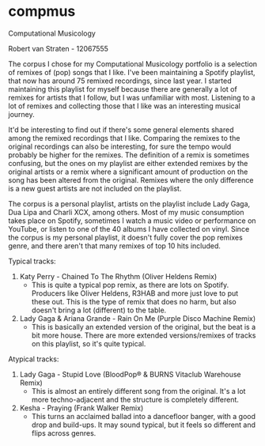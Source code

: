 # compmus
Computational Musicology

Robert van Straten - 12067555

The corpus I chose for my Computational Musicology portfolio is a selection of remixes of (pop) songs that I like.
I've been maintaining a Spotify playlist, that now has around 75 remixed recordings, since last year. I started maintaining this playlist for myself because there are generally a lot of remixes for artists that I follow, but I was unfamiliar with most. Listening to a lot of remixes and collecting those that I like was an interesting musical journey.

It'd be interesting to find out if there's some general elements shared among the remixed recordings that I like. Comparing the remixes to the original recordings can also be interesting, for sure the tempo would probably be higher for the remixes.
The definition of a remix is sometimes confusing, but the ones on my playlist are either extended remixes by the original artists or a remix where a significant amount of production on the song has been altered from the original. Remixes where the only difference is a new guest artists are not included on the playlist.


The corpus is a personal playlist, artists on the playlist include Lady Gaga, Dua Lipa and Charli XCX, among others. Most of my music consumption takes place on Spotify, sometimes I watch a music video or performance on YouTube, or listen to one of the 40 albums I have collected on vinyl.
Since the corpus is my personal playlist, it doesn't fully cover the pop remixes genre, and there aren't that many remixes of top 10 hits included.

Typical tracks:
1. Katy Perry - Chained To The Rhythm (Oliver Heldens Remix)
    * This is quite a typical pop remix, as there are lots on Spotify. Producers like Oliver Heldens, R3HAB and more just love to put these out. This is the type of remix that does no harm, but also doesn't bring a lot (different) to the table.
2. Lady Gaga & Ariana Grande - Rain On Me (Purple Disco Machine Remix)
    * This is basically an extended version of the original, but the beat is a bit more house. There are more extended versions/remixes of tracks on this playlist, so it's quite typical.

Atypical tracks:
1. Lady Gaga - Stupid Love (BloodPop® & BURNS Vitaclub Warehouse Remix)
    * This is almost an entirely different song from the original. It's a lot more techno-adjacent and the structure is completely different.
2. Kesha - Praying (Frank Walker Remix)
    * This turns an acclaimed ballad into a dancefloor banger, with a good drop and build-ups. It may sound typical, but it feels so different and flips across genres.
